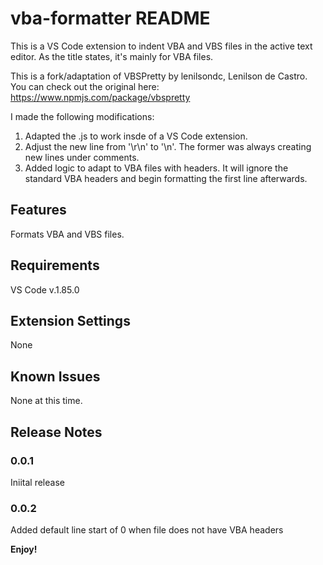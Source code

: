 # vba-formatter README
This is a VS Code extension to indent VBA and VBS files in the active text editor. As the title states, it's mainly for VBA files.

This is a fork/adaptation of VBSPretty by lenilsondc, Lenilson de Castro.
You can check out the original here: https://www.npmjs.com/package/vbspretty

I made the following modifications:
1. Adapted the .js to work insde of a VS Code extension.
2. Adjust the new line from '\r\n' to '\n'. The former was always creating new lines under comments.
3. Added logic to adapt to VBA files with headers. It will ignore the standard VBA headers and begin formatting the first line afterwards.
   
## Features

Formats VBA and VBS files.

## Requirements
VS Code v.1.85.0

## Extension Settings
None

## Known Issues
None at this time.

## Release Notes

### 0.0.1
Iniital release

### 0.0.2
Added default line start of 0 when file does not have VBA headers

**Enjoy!**
